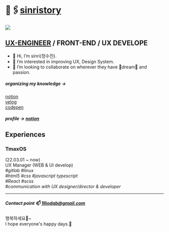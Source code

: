 # 📎🖇[sinristory](https://sinri0809.github.io/sinristory/)
![](https://wikidocs.net/images/page/160362/img-sec1-books.png)
## [UX-ENGINEER](https://www.coursera.org/articles/what-is-a-ux-engineer) / FRONT-END / UX DEVELOPE 
- 👋 Hi, I’m sinri(정수진).  
- 👀 I’m interested in improving UX, Design System.  
- 💞️ I’m looking to collaborate on wherever they have 🌟dream🌟 and passion.
  
##### organizing my knowledge -> 
[notion](https://sinri0809.notion.site/T-c25bbde0253d420c9f58236b842163a3)  
[velog](https://velog.io/@tmax_ux_dev/series)  
[codepen](https://codepen.io/sinri0809/)

##### profile -> [notion](https://sinri0809.notion.site/sinri-in-the-house-131a93c71d2b4e22a0673a9b2f5d0d3b)
  
## Experiences
### TmaxOS
(22.03.01 ~ now)  
UX Manager (WEB & UI develop)  
*#gitlab* *#linux*  
*#html5* *#css* *#javascript* *typescript*  
*#React* *#scss*  
*#communication with UX designer/director & developer*  

---

##### Contact point 📫 1lliodqb@gmail.com 
  행복하세요🌼~  
  I hope everyone's happy days.🌼  
<!---
sinri0809/sinri0809 is a ✨ special ✨ repository because its `README.md` (this file) appears on your GitHub profile.
You can click the Preview link to take a look at your changes.
--->
